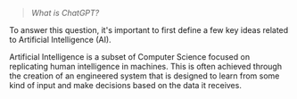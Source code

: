 > *What is ChatGPT?*

To answer this question, it's important to first define a few key ideas related to Artificial Intelligence (AI).

Artificial Intelligence is a subset of Computer Science focused on replicating human intelligence in machines. This is often achieved through the creation of an engineered system that is designed to learn from some kind of input and make decisions based on the data it receives. 